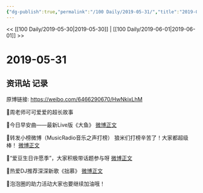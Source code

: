 ```yaml
---
{"dg-publish":true,"permalink":"/100 Daily/2019-05-31/","title":"2019-05-31","created":"2023-03-23T22:03:51.081+08:00","updated":"2023-03-23T22:04:05.673+08:00"}
---
```



<< [[100 Daily/2019-05-30\|2019-05-30]] | [[100 Daily/2019-06-01\|2019-06-01]] >>

# 2019-05-31

## 资讯站 记录

原博链接: https://weibo.com/6466290670/HwNkixLhM

🌸周老师可可爱爱的超长故事
[](https://m.weibo.cn/1736988591/4378076760874528)

🌸今日早安曲——最新Live版《大鱼》
[微博正文](https://m.weibo.cn/6466290670/4377912209495595)

🌸转发小榜微博（MusicRadio音乐之声打榜）
狼米们打榜辛苦了！大家都超级棒！
[微博正文](https://m.weibo.cn/6466290670/4377966014730034)

🌸“爱豆生日许愿季”，大家积极带话题参与呀
[微博正文](https://m.weibo.cn/6466290670/4378059769190763)

🌸热爱DJ推荐深深新歌《拙慕》
[微博正文](https://m.weibo.cn/6466290670/4377912209495595)

🌸泡泡圈的助力活动大家也要继续加油哦！
[](https://m.weibo.cn/6625048664/4376973289617409)

